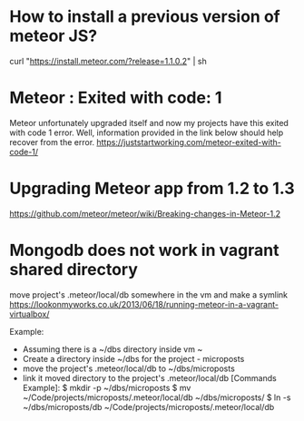 # How to install a previous version of meteor JS?
curl "https://install.meteor.com/?release=1.1.0.2" | sh

# Meteor : Exited with code: 1
Meteor unfortunately upgraded itself and now my projects have this exited with code 1 error. Well, information provided in the link below should help recover from the error.
https://juststartworking.com/meteor-exited-with-code-1/

# Upgrading Meteor app from 1.2 to 1.3
https://github.com/meteor/meteor/wiki/Breaking-changes-in-Meteor-1.2


# Mongodb does not work in vagrant shared directory
move project's .meteor/local/db somewhere in the vm and make a symlink
https://lookonmyworks.co.uk/2013/06/18/running-meteor-in-a-vagrant-virtualbox/

Example:
* Assuming there is a ~/dbs directory inside vm ~
* Create a directory inside ~/dbs for the project - microposts
* move the project's .meteor/local/db to ~/dbs/microposts
* link it moved directory to the project's .meteor/local/db
[Commands Example]:
	$ mkdir -p ~/dbs/microposts
	$ mv ~/Code/projects/microposts/.meteor/local/db ~/dbs/microposts/
	$ ln -s ~/dbs/microposts/db ~/Code/projects/microposts/.meteor/local/db

